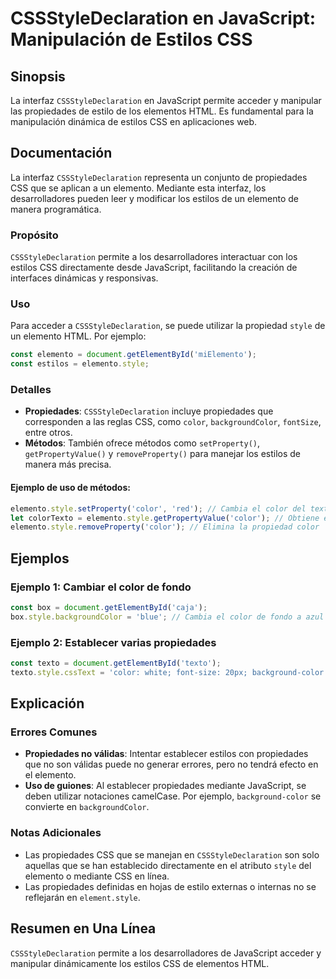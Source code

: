 <!--
Meta Description: # CSSStyleDeclaration en JavaScript: Manipulación de Estilos CSS ## Sinopsis La interfaz `CSSStyleDeclaration` en JavaScript permite acceder y manipul...
Meta Keywords: color, propiedades, elemento, javascript, estilos
-->

# CSSStyleDeclaration en JavaScript: Manipulación de Estilos CSS

## Sinopsis
La interfaz `CSSStyleDeclaration` en JavaScript permite acceder y manipular las propiedades de estilo de los elementos HTML. Es fundamental para la manipulación dinámica de estilos CSS en aplicaciones web.

## Documentación
La interfaz `CSSStyleDeclaration` representa un conjunto de propiedades CSS que se aplican a un elemento. Mediante esta interfaz, los desarrolladores pueden leer y modificar los estilos de un elemento de manera programática.

### Propósito
`CSSStyleDeclaration` permite a los desarrolladores interactuar con los estilos CSS directamente desde JavaScript, facilitando la creación de interfaces dinámicas y responsivas.

### Uso
Para acceder a `CSSStyleDeclaration`, se puede utilizar la propiedad `style` de un elemento HTML. Por ejemplo:

```javascript
const elemento = document.getElementById('miElemento');
const estilos = elemento.style;
```

### Detalles
- **Propiedades**: `CSSStyleDeclaration` incluye propiedades que corresponden a las reglas CSS, como `color`, `backgroundColor`, `fontSize`, entre otros.
- **Métodos**: También ofrece métodos como `setProperty()`, `getPropertyValue()` y `removeProperty()` para manejar los estilos de manera más precisa.
  
#### Ejemplo de uso de métodos:
```javascript
elemento.style.setProperty('color', 'red'); // Cambia el color del texto a rojo
let colorTexto = elemento.style.getPropertyValue('color'); // Obtiene el color del texto
elemento.style.removeProperty('color'); // Elimina la propiedad color
```

## Ejemplos
### Ejemplo 1: Cambiar el color de fondo
```javascript
const box = document.getElementById('caja');
box.style.backgroundColor = 'blue'; // Cambia el color de fondo a azul
```

### Ejemplo 2: Establecer varias propiedades
```javascript
const texto = document.getElementById('texto');
texto.style.cssText = 'color: white; font-size: 20px; background-color: black;'; // Aplica múltiples estilos
```

## Explicación
### Errores Comunes
- **Propiedades no válidas**: Intentar establecer estilos con propiedades que no son válidas puede no generar errores, pero no tendrá efecto en el elemento.
- **Uso de guiones**: Al establecer propiedades mediante JavaScript, se deben utilizar notaciones camelCase. Por ejemplo, `background-color` se convierte en `backgroundColor`.

### Notas Adicionales
- Las propiedades CSS que se manejan en `CSSStyleDeclaration` son solo aquellas que se han establecido directamente en el atributo `style` del elemento o mediante CSS en línea.
- Las propiedades definidas en hojas de estilo externas o internas no se reflejarán en `element.style`.

## Resumen en Una Línea
`CSSStyleDeclaration` permite a los desarrolladores de JavaScript acceder y manipular dinámicamente los estilos CSS de elementos HTML.